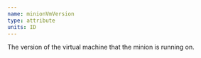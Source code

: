 ```yaml
---
name: minionVmVersion
type: attribute
units: ID
---
```


The version of the virtual machine that the minion is running on.
